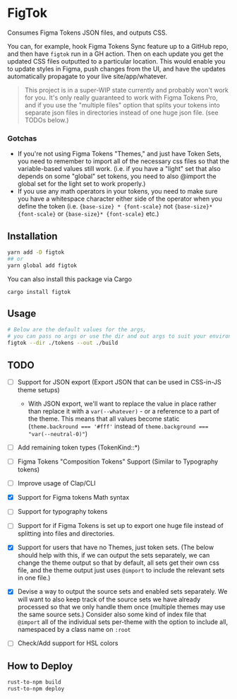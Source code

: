 # FigTok
Consumes Figma Tokens JSON files, and outputs CSS.

You can, for example, hook Figma Tokens Sync feature up to a GitHub repo, and then have `figtok` run in a GH action. Then on each update you get the updated CSS files outputted to a particular location. This would enable you to update styles in Figma, push changes from the UI, and have the updates automatically propagate to your live site/app/whatever.

> This project is in a super-WIP state currently and probably won't work for you. It's only really guaranteed to work with Figma Tokens Pro, and if you use the "multiple files" option that splits your tokens into separate json files in directories instead of one huge json file. (see TODOs below.)

### Gotchas
- If you're not using Figma Tokens "Themes," and just have Token Sets, you need to remember to import all of the necessary css files so that the variable-based values still work. (i.e. if you have a "light" set that also depends on some "global" set tokens, you need to also @import the global set for the light set to work properly.)
- If you use any math operators in your tokens, you need to make sure you have a whitespace character either side of the operator when you define the token (i.e. `{base-size} * {font-scale}` not `{base-size}*{font-scale}` or `{base-size}* {font-scale}` etc.)

## Installation
```bash
yarn add -D figtok
## or
yarn global add figtok
```

You can also install this package via Cargo
```
cargo install figtok
```

## Usage
```bash
# Below are the default values for the args, 
# you can pass no args or use the dir and out args to suit your environment
figtok --dir ./tokens --out ./build
```

## TODO
- [ ] Support for JSON export (Export JSON that can be used in CSS-in-JS theme setups)
	- With JSON export, we'll want to replace the value in place rather than replace it with a `var(--whatever)` - or a reference to a part of the theme. This means that all values become static (`theme.backround === '#fff'` instead of `theme.background === "var(--neutral-0)"`) 
- [ ] Add remaining token types (TokenKind::*)
- [ ] Figma Tokens "Composition Tokens" Support (Similar to Typography tokens)
- [ ] Improve usage of Clap/CLI
- [X] Support for Figma tokens Math syntax
- [ ] Support for typography tokens
- [ ] Support for if Figma Tokens is set up to export one huge file instead of splitting into files and directories.
- [X] Support for users that have no Themes, just token sets. (The below should help with this, if we can output the sets separately, we can change the theme output so that by default, all sets get their own css file, and the theme output just uses `@import` to include the relevant sets in one file.)
- [X] Devise a way to output the source sets and enabled sets separately. We will want to also keep track of the source sets we have already processed so that we only handle them once (multiple themes may use the same source sets.) Consider also some kind of index file that `@import` all of the individual sets per-theme with the option to include all, namespaced by a class name on `:root`
- [ ] Check/Add support for HSL colors


## How to Deploy

```bash
rust-to-npm build
rust-to-npm deploy
```